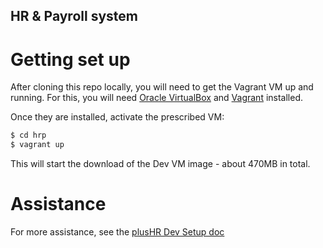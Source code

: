 HR & Payroll system
-------------------

Getting set up
==============

After cloning this repo locally, you will need to get the Vagrant VM up and running. For
this, you will need [Oracle VirtualBox](http://www.virtualbox.org/wiki/Downloads) and
[Vagrant](http://downloads.vagrantup.com/) installed.

Once they are installed, activate the prescribed VM:

```bash
$ cd hrp
$ vagrant up
```

This will start the download of the Dev VM image - about 470MB in total.

Assistance
==========

For more assistance, see the [plusHR Dev Setup doc](https://docs.google.com/a/plushr.com/document/d/1BPTovQ7UtwuDJwPrfTx9DeOF5PUaG9fvVD7pjJp9iGw/edit#)
